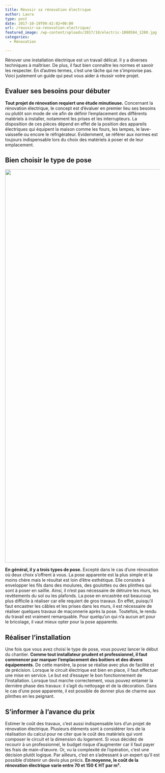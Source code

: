 ```yaml
---
title: Réussir sa rénovation électrique
author: Laura
type: post
date: 2017-10-19T09:42:02+00:00
url: /reussir-sa-renovation-electrique/
featured_image: /wp-content/uploads/2017/10/electric-1080584_1280.jpg
categories:
  - Rénovation

---
```

Rénover une installation électrique est un travail délicat. Il y a diverses techniques à maîtriser. De plus, il faut bien connaître les normes et savoir les respecter. En d&#8217;autres termes, c&#8217;est une tâche qui ne s&#8217;improvise pas. Voici justement un guide qui peut vous aider à réussir votre projet.

<!--more-->

## Evaluer ses besoins pour débuter

**Tout projet de rénovation requiert une étude minutieuse.** Concernant la rénovation électrique, le concept est d&#8217;évaluer en premier lieu ses besoins ou plutôt son mode de vie afin de définir l&#8217;emplacement des différents matériels à installer, notamment les prises et les interrupteurs. La disposition de ces pièces dépend en effet de la position des appareils électriques qui équipent la maison comme les fours, les lampes, le lave-vaisselle ou encore le réfrigérateur. Evidemment, se référer aux normes est toujours indispensable lors du choix des matériels à poser et de leur emplacement.

## Bien choisir le type de pose

<img class="alignleft" style="text-align: center; max-width: 100%;" src="http://www.lamaisondelaura.fr/wp-content/uploads/2017/10/electrician-1080570_1280.jpg" alt="" width="852" height="1280" />

**En général, il y a trois types de pose.** Excepté dans le cas d&#8217;une rénovation où deux choix s&#8217;offrent à vous. La pose apparente est la plus simple et la moins chère mais le résultat est loin d&#8217;être esthétique. Elle consiste à envelopper les fils dans des moulures, des goulottes ou des plinthes qui sont à poser en saillie. Ainsi, il n&#8217;est pas nécessaire de détruire les murs, les revêtements du sol ou les plafonds. La pose en encastrée est beaucoup plus difficile à réaliser car elle requiert de gros travaux. En effet, puisqu&#8217;il faut encastrer les câbles et les prises dans les murs, il est nécessaire de réaliser quelques travaux de maçonnerie après la pose. Toutefois, le rendu du travail est vraiment remarquable. Pour quelqu&#8217;un qui n&#8217;a aucun art pour le bricolage, il vaut mieux opter pour la pose apparente.

## Réaliser l&#8217;installation

Une fois que vous avez choisi le type de pose, vous pouvez lancer le début du chantier. **Comme tout installateur prudent et professionnel, il faut commencer par marquer l&#8217;emplacement des boitiers et des divers équipements.** De cette manière, la pose se réalise avec plus de facilité et de précision. Lorsque le circuit électrique est bien en place, il faut effectuer une mise en service. Le but est d&#8217;essayer le bon fonctionnement de l&#8217;installation. Lorsque tout marche correctement, vous pouvez entamer la dernière phase des travaux: il s&#8217;agit du nettoyage et de la décoration. Dans le cas d&#8217;une pose apparente, il est possible de donner plus de charme aux plinthes en les peignant.

## S&#8217;informer à l&#8217;avance du prix

Estimer le coût des travaux, c&#8217;est aussi indispensable lors d&#8217;un projet de rénovation électrique. Plusieurs éléments sont à considérer lors de la réalisation du calcul pour ne citer que le coût des matériels qui vont composer le circuit et la dimension du logement. Si vous décidez de recourir à un professionnel, le budget risque d&#8217;augmenter car il faut payer les frais de main-d&#8217;œuvre. Or, vu la complexité de l&#8217;opération, c&#8217;est une décision plutôt logique. Par ailleurs, c&#8217;est en s&#8217;adressant à un expert qu&#8217;il est possible d&#8217;obtenir un devis plus précis. **En moyenne, le coût de la rénovation électrique varie entre 70 et 150 € HT par m².**
